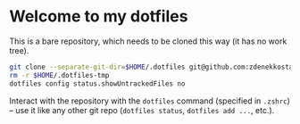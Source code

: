 # Welcome to my dotfiles 

This is a bare repository, which needs to be cloned this way (it has no work tree).

```bash
git clone --separate-git-dir=$HOME/.dotfiles git@github.com:zdenekkostal/dotfiles.git $HOME/.dotfiles-tmp
rm -r $HOME/.dotfiles-tmp
dotfiles config status.showUntrackedFiles no
```

Interact with the repository with the `dotfiles` command (specified in `.zshrc`) – use it like any other git repo (`dotfiles status`, `dotfiles add ...`, etc.).
